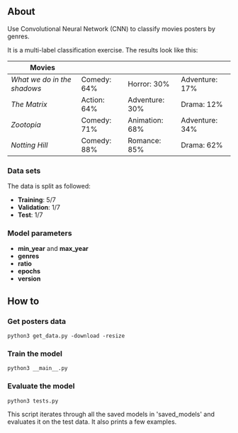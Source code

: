 ## About
Use Convolutional Neural Network (CNN) to classify movies posters by genres.

It is a multi-label classification exercise. The results look like this:

|__Movies__                  |               |               |               |
|---                         |---            |---            |---            |
|_What we do in the shadows_ |Comedy: 64%    |Horror: 30%    |Adventure: 17% |
|_The Matrix_                |Action: 64%    |Adventure: 30% |Drama: 12%     |
|_Zootopia_                  |Comedy: 71%    |Animation: 68% |Adventure: 34% |
|_Notting Hill_              |Comedy: 88%    |Romance: 85%   |Drama: 62%     |

### Data sets
The data is split as followed:
* __Training__: 5/7
* __Validation__: 1/7
* __Test__: 1/7

### Model parameters
* __min_year__ and __max_year__
* __genres__
* __ratio__
* __epochs__
* __version__

## How to

### Get posters data
```
python3 get_data.py -download -resize
```

### Train the model
```
python3 __main__.py
```

### Evaluate the model
```
python3 tests.py
```
This script iterates through all the saved models in 'saved_models' and evaluates it on the test data. It also prints a few examples. 
